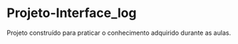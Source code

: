 # Projeto-Interface_log
Projeto construído para praticar o conhecimento adquirido durante as aulas.
